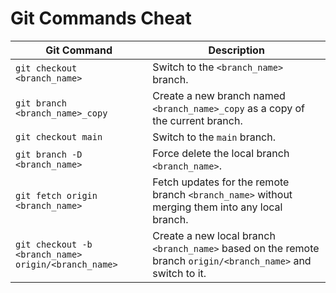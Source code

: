 # Git Commands Cheat

| Git Command                           | Description                                                                                  |
|---------------------------------------|----------------------------------------------------------------------------------------------|
| `git checkout <branch_name>`          | Switch to the `<branch_name>` branch.                                                       |
| `git branch <branch_name>_copy`       | Create a new branch named `<branch_name>_copy` as a copy of the current branch.             |
| `git checkout main`                   | Switch to the `main` branch.                                                                |
| `git branch -D <branch_name>`         | Force delete the local branch `<branch_name>`.                                              |
| `git fetch origin <branch_name>`      | Fetch updates for the remote branch `<branch_name>` without merging them into any local branch. |
| `git checkout -b <branch_name> origin/<branch_name>` | Create a new local branch `<branch_name>` based on the remote branch `origin/<branch_name>` and switch to it. |
